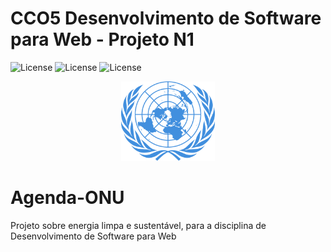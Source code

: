 # CCO5  Desenvolvimento de Software para Web - Projeto N1
![License](https://img.shields.io/badge/Code%20License-MIT-green.svg)
![License](https://img.shields.io/badge/-learning-red.svg)
![License](https://img.shields.io/badge/UNIFG-blue.svg)

<p align="center">
  <img alt="onu" src="assets/un.svg" width="150px">
</p>

# Agenda-ONU
Projeto sobre energia limpa e sustentável, para a disciplina de Desenvolvimento de Software para Web
